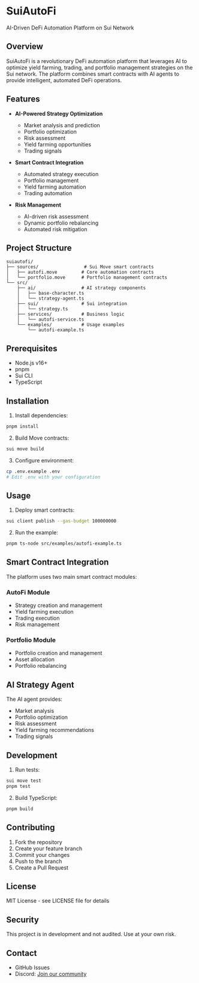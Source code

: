 # SuiAutoFi

AI-Driven DeFi Automation Platform on Sui Network

## Overview

SuiAutoFi is a revolutionary DeFi automation platform that leverages AI to optimize yield farming, trading, and portfolio management strategies on the Sui network. The platform combines smart contracts with AI agents to provide intelligent, automated DeFi operations.

## Features

- **AI-Powered Strategy Optimization**
  - Market analysis and prediction
  - Portfolio optimization
  - Risk assessment
  - Yield farming opportunities
  - Trading signals

- **Smart Contract Integration**
  - Automated strategy execution
  - Portfolio management
  - Yield farming automation
  - Trading automation

- **Risk Management**
  - AI-driven risk assessment
  - Dynamic portfolio rebalancing
  - Automated risk mitigation

## Project Structure

```
suiautofi/
├── sources/                 # Sui Move smart contracts
│   ├── autofi.move         # Core automation contracts
│   └── portfolio.move      # Portfolio management contracts
└── src/
    ├── ai/                 # AI strategy components
    │   ├── base-character.ts
    │   └── strategy-agent.ts
    ├── sui/                # Sui integration
    │   └── strategy.ts
    ├── services/           # Business logic
    │   └── autofi-service.ts
    └── examples/           # Usage examples
        └── autofi-example.ts
```

## Prerequisites

- Node.js v16+
- pnpm
- Sui CLI
- TypeScript

## Installation

1. Install dependencies:
```bash
pnpm install
```

2. Build Move contracts:
```bash
sui move build
```

3. Configure environment:
```bash
cp .env.example .env
# Edit .env with your configuration
```

## Usage

1. Deploy smart contracts:
```bash
sui client publish --gas-budget 100000000
```

2. Run the example:
```bash
pnpm ts-node src/examples/autofi-example.ts
```

## Smart Contract Integration

The platform uses two main smart contract modules:

### AutoFi Module
- Strategy creation and management
- Yield farming execution
- Trading execution
- Risk management

### Portfolio Module
- Portfolio creation and management
- Asset allocation
- Portfolio rebalancing

## AI Strategy Agent

The AI agent provides:
- Market analysis
- Portfolio optimization
- Risk assessment
- Yield farming recommendations
- Trading signals

## Development

1. Run tests:
```bash
sui move test
pnpm test
```

2. Build TypeScript:
```bash
pnpm build
```

## Contributing

1. Fork the repository
2. Create your feature branch
3. Commit your changes
4. Push to the branch
5. Create a Pull Request

## License

MIT License - see LICENSE file for details

## Security

This project is in development and not audited. Use at your own risk.

## Contact

- GitHub Issues
- Discord: [Join our community](https://discord.gg/suiautofi)